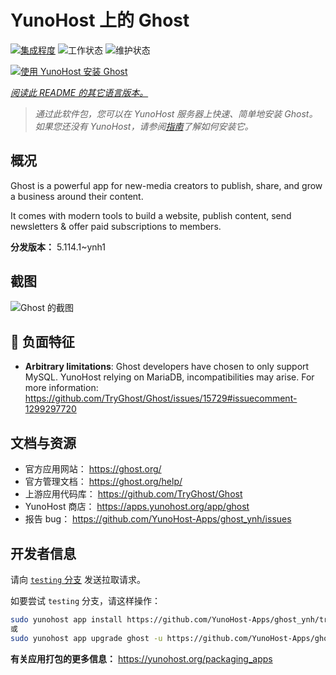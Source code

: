 <!--
注意：此 README 由 <https://github.com/YunoHost/apps/tree/master/tools/readme_generator> 自动生成
请勿手动编辑。
-->

# YunoHost 上的 Ghost

[![集成程度](https://apps.yunohost.org/badge/integration/ghost)](https://ci-apps.yunohost.org/ci/apps/ghost/)
![工作状态](https://apps.yunohost.org/badge/state/ghost)
![维护状态](https://apps.yunohost.org/badge/maintained/ghost)

[![使用 YunoHost 安装 Ghost](https://install-app.yunohost.org/install-with-yunohost.svg)](https://install-app.yunohost.org/?app=ghost)

*[阅读此 README 的其它语言版本。](./ALL_README.md)*

> *通过此软件包，您可以在 YunoHost 服务器上快速、简单地安装 Ghost。*  
> *如果您还没有 YunoHost，请参阅[指南](https://yunohost.org/install)了解如何安装它。*

## 概况

Ghost is a powerful app for new-media creators to publish, share, and grow a business around their content.

It comes with modern tools to build a website, publish content, send newsletters & offer paid subscriptions to members.


**分发版本：** 5.114.1~ynh1

## 截图

![Ghost 的截图](./doc/screenshots/screenshot.png)

## :red_circle: 负面特征

- **Arbitrary limitations**: Ghost developers have chosen to only support MySQL. YunoHost relying on MariaDB, incompatibilities may arise. For more information: https://github.com/TryGhost/Ghost/issues/15729#issuecomment-1299297720

## 文档与资源

- 官方应用网站： <https://ghost.org/>
- 官方管理文档： <https://ghost.org/help/>
- 上游应用代码库： <https://github.com/TryGhost/Ghost>
- YunoHost 商店： <https://apps.yunohost.org/app/ghost>
- 报告 bug： <https://github.com/YunoHost-Apps/ghost_ynh/issues>

## 开发者信息

请向 [`testing` 分支](https://github.com/YunoHost-Apps/ghost_ynh/tree/testing) 发送拉取请求。

如要尝试 `testing` 分支，请这样操作：

```bash
sudo yunohost app install https://github.com/YunoHost-Apps/ghost_ynh/tree/testing --debug
或
sudo yunohost app upgrade ghost -u https://github.com/YunoHost-Apps/ghost_ynh/tree/testing --debug
```

**有关应用打包的更多信息：** <https://yunohost.org/packaging_apps>
